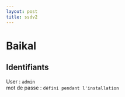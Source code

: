 ```yaml
---
layout: post
title: ssdv2
---
```

# Baikal

## Identifiants

User : `admin`  
mot de passe : `défini pendant l'installation`  